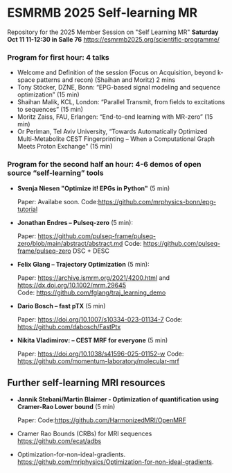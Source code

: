 # ESMRMB 2025 Self-learning MR
Repository for the 2025 Member Session on "Self Learning MR"
**Saturday Oct 11  11-12:30 in Salle 76**
https://esmrmb2025.org/scientific-programme/

### Program for first hour: 4 talks
- Welcome and Definition of the session (Focus on Acquisition, beyond k-space patterns and recon) (Shaihan and Moritz) 2 mins
- Tony Stöcker, DZNE, Bonn: “EPG-based signal modeling and sequence optimization” (15 min)
- Shaihan Malik, KCL, London: “Parallel Transmit, from fields to excitations to sequences” (15 min) 
- Moritz Zaiss, FAU, Erlangen: “End-to-end learning with MR-zero” (15 min)
- Or Perlman, Tel Aviv University, “Towards Automatically Optimized Multi-Metabolite CEST Fingerprinting – When a Computational Graph Meets Proton Exchange" (15 min)

### Program for the second half an hour: 4-6 demos of open source “self-learning” tools

- **Svenja Niesen  "Optimize it! EPGs in Python"** (5 min)

  Paper: Availabe soon.  Code:https://github.com/mrphysics-bonn/epg-tutorial 
  
- **Jonathan Endres – Pulseq-zero** (5 min):
  
  Paper: https://github.com/pulseq-frame/pulseq-zero/blob/main/abstract/abstract.md Code: https://github.com/pulseq-frame/pulseq-zero  DSC + DESC

 - **Felix Glang – Trajectory Optimization** (5 min):

    Paper: https://archive.ismrm.org/2021/4200.html and https://dx.doi.org/10.1002/mrm.29645 \
    Code: https://github.com/fglang/traj_learning_demo    
  
- **Dario Bosch – fast pTX** (5 min)

  Paper: https://doi.org/10.1007/s10334-023-01134-7 Code: https://github.com/dabosch/FastPtx 
   
- **Nikita Vladimirov: – CEST MRF for everyone** (5 min)

  Paper:  https://doi.org/10.1038/s41596-025-01152-w  Code:  https://github.com/momentum-laboratory/molecular-mrf 

 ## Further self-learning MRI resources

 - **Jannik Stebani/Martin Blaimer - Optimization of quantification using Cramer-Rao Lower bound** (5 min)

   Paper: Code:https://github.com/HarmonizedMRI/OpenMRF

-  Cramer Rao Bounds (CRBs) for MRI sequences   https://github.com/ecat/adbs
-  Optimization-for-non-ideal-gradients.  https://github.com/mriphysics/Optimization-for-non-ideal-gradients.


